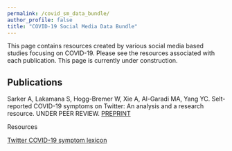 ```yaml
---
permalink: /covid_sm_data_bundle/
author_profile: false
title: "COVID-19 Social Media Data Bundle"
---
```


This page contains resources created by various social media based studies focusing on COVID-19. Please see the resources associated with each publication. This page is currently under construction. 


## Publications

Sarker A, Lakamana S, Hogg-Bremer W, Xie A, Al-Garadi MA, Yang YC. Selt-reported COVID-19 symptoms on Twitter: An analysis and a research resource. UNDER PEER REVIEW. <a href="https://www.medrxiv.org/content/10.1101/2020.04.16.20067421v2"> PREPRINT </a> 

Resources

<a href="https://drive.google.com/file/d/1H8JdPUuq4r_98QPpQmM5o7Y8G87z1nkp/view?usp=sharing"> Twitter COVID-19 symptom lexicon </a>

